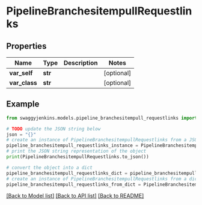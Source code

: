 # PipelineBranchesitempullRequestlinks


## Properties

Name | Type | Description | Notes
------------ | ------------- | ------------- | -------------
**var_self** | **str** |  | [optional] 
**var_class** | **str** |  | [optional] 

## Example

```python
from swaggyjenkins.models.pipeline_branchesitempull_requestlinks import PipelineBranchesitempullRequestlinks

# TODO update the JSON string below
json = "{}"
# create an instance of PipelineBranchesitempullRequestlinks from a JSON string
pipeline_branchesitempull_requestlinks_instance = PipelineBranchesitempullRequestlinks.from_json(json)
# print the JSON string representation of the object
print(PipelineBranchesitempullRequestlinks.to_json())

# convert the object into a dict
pipeline_branchesitempull_requestlinks_dict = pipeline_branchesitempull_requestlinks_instance.to_dict()
# create an instance of PipelineBranchesitempullRequestlinks from a dict
pipeline_branchesitempull_requestlinks_from_dict = PipelineBranchesitempullRequestlinks.from_dict(pipeline_branchesitempull_requestlinks_dict)
```
[[Back to Model list]](../README.md#documentation-for-models) [[Back to API list]](../README.md#documentation-for-api-endpoints) [[Back to README]](../README.md)


